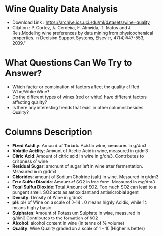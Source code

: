 # Wine Quality Data Analysis
- Download Link : https://archive.ics.uci.edu/ml/datasets/wine+quality
- Citation : P. Cortez, A. Cerdeira, F. Almeida, T. Matos and J. Reis.Modeling wine preferences by data mining from physicochemical properties. In Decision Support Systems, Elsevier, 47(4):547-553, 2009."
 # What Questions Can We Try to Answer?
- Which factor or combination of factors affect the quality of Red Wine/White Wine?
- Do the different types of wines (red or white) have different factors affecting quality?
- Is there any interesting trends that exist in other columns besides Quality?
# Columns Description
- **Fixed Acidity**: Amount of Tartaric Acid in wine, measured in g/dm3
- **Volatile Acidity**: Amount of Acetic Acid in wine, measured in g/dm3
- **Citric Acid**: Amount of citric acid in wine in g/dm3. Contributes to crispness of wine
- **Residual Sugar**: amonunt of sugar left in wine after fermentation. Measured in in g/dm3
- **Chlorides**: amount of Sodium Cholride (salt) in wine. Measured in g/dm3
- **Free Sulfur Dioxide**: Amount of SO2 in free form. Measured in mg/dm3
- **Total Sulfur Dioxide**: Total Amount of SO2. Too much SO2 can lead to a pungent smell. SO2 acts as antioxidant and antimicrobial agent
- **Density**: Density of Wine in g/dm3
- **pH**: pH of Wine on a scale of 0-14 . 0 means highly Acidic, while 14 means highly basic
- **Sulphates**: Amount of Potassium Sulphate in wine, measured in g/dm3.Contributes to the formation of SO2
- **Alcohol**: alcohol content in wine (in terms of % volume)
- **Quality**: Wine Quality graded on a scale of 1 - 10 (Higher is better)
